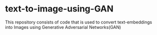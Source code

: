 # text-to-image-using-GAN
This repository consists of code that is used to convert text-embeddings into Images using Generative Adversarial Networks(GAN)
